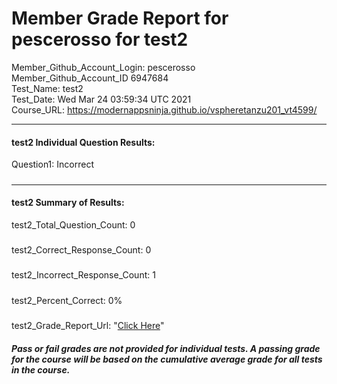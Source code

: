 # Member Grade Report for pescerosso for test2  
   
Member_Github_Account_Login: pescerosso  
Member_Github_Account_ID 6947684  
Test_Name: test2  
Test_Date: Wed Mar 24 03:59:34 UTC 2021  
Course_URL: https://modernappsninja.github.io/vspheretanzu201_vt4599/  
   
---  
#### test2 Individual Question Results:  
Question1: Incorrect  
#####  
---  
#### test2 Summary of Results:  
test2_Total_Question_Count: 0  
#####  
test2_Correct_Response_Count: 0  
#####  
test2_Incorrect_Response_Count: 1  
#####  
test2_Percent_Correct: 0%  
#####  
test2_Grade_Report_Url: "[Click Here](https://github.com/modernappsninjas/pescerosso/blob/main/static/userdata/courses/vspheretanzu201_vt4599/grade_report.pr24.test2.md)"
##### Pass or fail grades are not provided for individual tests. A passing grade for the course will be based on the cumulative average grade for all tests in the course.  
